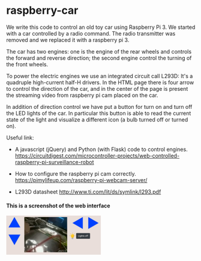 # raspberry-car
We write this code to control an old toy car using Raspberry Pi 3.
We started with a car controlled by a radio command.
The radio transmitter was removed and we replaced it with a raspberry pi 3.

The car has two engines: one is the engine of the rear wheels and controls the forward and reverse direction; the second engine control the turning of the front wheels.

To power the electric engines we use an integrated circuit call L293D: It's a quadruple high-current half-H drivers.
In the HTML page there is four arrow to control the direction of the car, and in the center of the page is present the streaming video from raspberry pi cam placed on the car.

In addition of direction control we have put a button for turn on and turn off the LED lights of the car. In particular this button is able to read the current state of the light and visualize a different icon (a bulb turned off or turned on).

Useful link:

- A javascript (jQuery) and Python (with Flask) code to control engines.
  https://circuitdigest.com/microcontroller-projects/web-controlled-raspberry-pi-surveillance-robot

- How to configure the raspberry pi cam correctly. 
  https://pimylifeup.com/raspberry-pi-webcam-server/


- L293D datasheet 
  http://www.ti.com/lit/ds/symlink/l293.pdf

#### This is a screenshot of the web interface

<div align="center">
  <img src="Screenshot.jpg" width=50% align=left>
</div>
